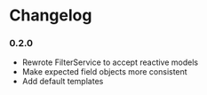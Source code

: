 Changelog
=========

### 0.2.0

* Rewrote FilterService to accept reactive models
* Make expected field objects more consistent
* Add default templates
